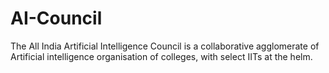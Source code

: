 # AI-Council
The All India Artificial Intelligence Council is a collaborative agglomerate of Artificial intelligence organisation of colleges, with select IITs at the helm. 

